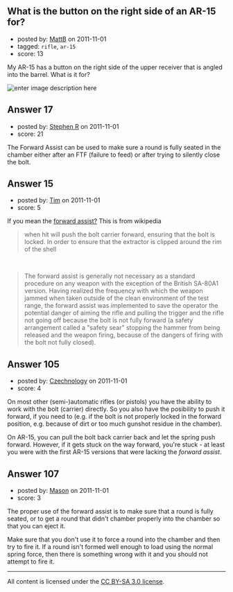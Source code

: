 ## What is the button on the right side of an AR-15 for?

- posted by: [MattB](https://stackexchange.com/users/-1/24-mattb) on 2011-11-01
- tagged: `rifle`, `ar-15`
- score: 13

<p>My AR-15 has a button on the right side of the upper receiver that is angled into the barrel.  What is it for?</p>

<p><img src="http://i.stack.imgur.com/0qlL4.png" alt="enter image description here"></p>



## Answer 17

- posted by: [Stephen R](https://stackexchange.com/users/-1/34-stephen-r) on 2011-11-01
- score: 21

<p>The Forward Assist can be used to make sure a round is fully seated in the chamber either after an FTF (failure to feed) or after trying to silently close the bolt.</p>



## Answer 15

- posted by: [Tim](https://stackexchange.com/users/-1/45-tim) on 2011-11-01
- score: 5

<p>If you mean the <a href="http://en.wikipedia.org/wiki/Forward_assist" rel="nofollow">forward assist?</a>  This is from wikipedia</p>

<blockquote>
  <p>when hit will push the bolt carrier forward, ensuring that the bolt
  is locked. In order to ensure that the extractor is clipped around the
  rim of the shell</p>
</blockquote>

<p><br /></p>

<blockquote>
  <p>The forward assist is generally not necessary as a standard procedure
  on any weapon with the exception of the British SA-80A1 version.
  Having realized the frequency with which the weapon jammed when taken
  outside of the clean environment of the test range, the forward assist
  was implemented to save the operator the potential danger of aiming
  the rifle and pulling the trigger and the rifle not going off because
  the bolt is not fully forward (a safety arrangement called a "safety
  sear" stopping the hammer from being released and the weapon firing,
  because of the dangers of firing with the bolt not fully closed).</p>
</blockquote>



## Answer 105

- posted by: [Czechnology](https://stackexchange.com/users/-1/101-czechnology) on 2011-11-01
- score: 4

<p>On most other (semi-)automatic rifles (or pistols) you have the ability to work with the bolt (carrier) directly. So you also have the posibility to push it forward, if you need to (e.g. if the bolt is not properly locked in the forward position, e.g. because of dirt or too much gunshot residue in the chamber).</p>

<p>On AR-15, you can pull the bolt back carrier back and let the spring push forward. However, if it gets stuck on the way forward, you're stuck - at least you were with the first AR-15 versions that were lacking the <em>forward assist</em>.</p>



## Answer 107

- posted by: [Mason](https://stackexchange.com/users/-1/19-mason) on 2011-11-01
- score: 3

<p>The proper use of the forward assist is to make sure that a round is fully seated, or to get a round that didn't chamber properly into the chamber so that you can eject it.</p>

<p>Make sure that you don't use it to force a round into the chamber and then try to fire it. If a round isn't formed well enough to load using the normal spring force, then there is something wrong with it and you should not attempt to fire it.</p>




---

All content is licensed under the [CC BY-SA 3.0 license](https://creativecommons.org/licenses/by-sa/3.0/).

